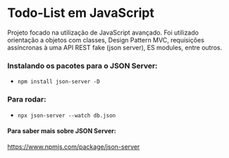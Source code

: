 # Todo-List em JavaScript

Projeto focado na utilização de JavaScript avançado. Foi utilizado orientação a objetos com classes, Design Pattern MVC, requisições assíncronas à uma API REST fake (json server), ES modules, entre outros.

### Instalando os pacotes para o JSON Server:
- `npm install json-server -D`

### Para rodar:
- `npx json-server --watch db.json`

#### Para saber mais sobre JSON Server:
<https://www.npmjs.com/package/json-server>